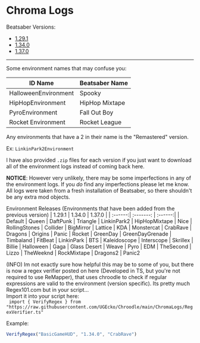 # Chroma Logs
Beatsaber Versions:

- [1.29.1](https://github.com/UGEcko/Chroodle/tree/main/ChromaLogs/1.29.1)
- [1.34.0](https://github.com/UGEcko/Chroodle/tree/main/ChromaLogs/1.34.0)
- [1.37.0](https://github.com/UGEcko/Chroodle/tree/main/ChromaLogs/1.37.0)

<hr>

Some environment names that may confuse you:

| ID Name | Beatsaber Name |
| ------  | -------------  |
| HalloweenEnvironment | Spooky |
| HipHopEnvironment | HipHop Mixtape |
| PyroEnvironment | Fall Out Boy |
| Rocket Environment | Rocket League |


Any environments that have a 2 in their name is the "Remastered" version. 

Ex: ``LinkinPark2Environment``


I have also provided ``.zip`` files for each version if you just want to download all of the environment logs instead of coming back here.

**NOTICE**: However very unlikely, there may be some imperfections in any of the environment logs. If you _do_ find any imperfections please let me know. All logs were taken from a fresh installation of Beatsaber, so there shouldn't be any extra mod objects.


Environment Releases (Environments that have been added from the previous version)
| 1.29.1 | 1.34.0 | 1.37.0 |
| :------:| :-------: | :------:|
| Default | Queen | DaftPunk
| Triangle | LinkinPark2 | HipHopMixtape
| Nice    | RollingStones | Collider
| BigMirror | Lattice
| KDA
| Monstercat
| CrabRave
| Dragons
| Origins
| Panic
| Rocket
| GreenDay
| GreenDayGrenade
| Timbaland
| FitBeat
| LinkinPark
| BTS
| Kaleidoscope
| Interscope
| Skrillex
| Billie
| Halloween
| Gaga
| Glass Desert
| Weave
| Pyro
| EDM
| TheSecond
| Lizzo
| TheWeeknd
| RockMixtape
| Dragons2
| Panic2

(INFO)
Im not exactly sure how helpful this may be to some of you, but there is now a regex verifier posted on here (Developed in TS, but you're not required to use ReMapper), that uses chroodle to check if regular expressions are valid to the environment (version specific). Its pretty much Regex101.com but in your script...
<br> Import it into your script here: <br> ``
import { VerifyRegex } from "https://raw.githubusercontent.com/UGEcko/Chroodle/main/ChromaLogs/RegexVerifier.ts"``

Example: 
```ts
VerifyRegex("BasicGameHUD", "1.34.0", "CrabRave")
```
